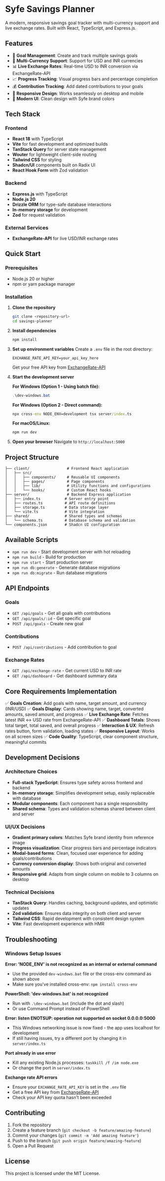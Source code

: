 # Syfe Savings Planner

A modern, responsive savings goal tracker with multi-currency support and live exchange rates. Built with React, TypeScript, and Express.js.

## Features

- 🎯 **Goal Management**: Create and track multiple savings goals
- 💱 **Multi-Currency Support**: Support for USD and INR currencies
- 📊 **Live Exchange Rates**: Real-time USD to INR conversion via ExchangeRate-API
- 📈 **Progress Tracking**: Visual progress bars and percentage completion
- 💰 **Contribution Tracking**: Add dated contributions to your goals
- 📱 **Responsive Design**: Works seamlessly on desktop and mobile
- 🎨 **Modern UI**: Clean design with Syfe brand colors

## Tech Stack

### Frontend
- **React 18** with TypeScript
- **Vite** for fast development and optimized builds
- **TanStack Query** for server state management
- **Wouter** for lightweight client-side routing
- **Tailwind CSS** for styling
- **Shadcn/UI** components built on Radix UI
- **React Hook Form** with Zod validation

### Backend
- **Express.js** with TypeScript
- **Node.js 20**
- **Drizzle ORM** for type-safe database interactions
- **In-memory storage** for development
- **Zod** for request validation

### External Services
- **ExchangeRate-API** for live USD/INR exchange rates

## Quick Start

### Prerequisites
- Node.js 20 or higher
- npm or yarn package manager

### Installation

1. **Clone the repository**
   ```bash
   git clone <repository-url>
   cd savings-planner
   ```

2. **Install dependencies**
   ```bash
   npm install
   ```

3. **Set up environment variables**
   Create a `.env` file in the root directory:
   ```env
   EXCHANGE_RATE_API_KEY=your_api_key_here
   ```

   Get your free API key from [ExchangeRate-API](https://app.exchangerate-api.com/sign-up)

4. **Start the development server**
   
   **For Windows (Option 1 - Using batch file):**
   ```powershell
   .\dev-windows.bat
   ```
   
   **For Windows (Option 2 - Direct command):**
   ```cmd
   npx cross-env NODE_ENV=development tsx server/index.ts
   ```
   
   **For macOS/Linux:**
   ```bash
   npm run dev
   ```

5. **Open your browser**
   Navigate to `http://localhost:5000`

## Project Structure

```
├── client/                 # Frontend React application
│   ├── src/
│   │   ├── components/     # Reusable UI components
│   │   ├── pages/          # Page components
│   │   ├── lib/            # Utility functions and configurations
│   │   └── hooks/          # Custom React hooks
├── server/                 # Backend Express application
│   ├── index.ts           # Server entry point
│   ├── routes.ts          # API route definitions
│   ├── storage.ts         # Data storage layer
│   └── vite.ts            # Vite integration
├── shared/                # Shared types and schemas
│   └── schema.ts          # Database schema and validation
└── components.json        # Shadcn UI configuration
```

## Available Scripts

- `npm run dev` - Start development server with hot reloading
- `npm run build` - Build for production
- `npm run start` - Start production server
- `npm run db:generate` - Generate database migrations
- `npm run db:migrate` - Run database migrations

## API Endpoints

### Goals
- `GET /api/goals` - Get all goals with contributions
- `GET /api/goals/:id` - Get specific goal
- `POST /api/goals` - Create new goal

### Contributions
- `POST /api/contributions` - Add contribution to goal

### Exchange Rates
- `GET /api/exchange-rate` - Get current USD to INR rate
- `GET /api/dashboard` - Get dashboard summary data

## Core Requirements Implementation

✅ **Goals Creation**: Add goals with name, target amount, and currency (INR/USD)
✅ **Goals Display**: Cards showing name, target, converted amounts, saved amount, and progress
✅ **Live Exchange Rate**: Fetches latest INR ↔ USD rate from ExchangeRate-API
✅ **Dashboard Totals**: Shows total target, total saved, and overall progress
✅ **Interaction & UX**: Refresh rates button, form validation, loading states
✅ **Responsive Layout**: Works on all screen sizes
✅ **Code Quality**: TypeScript, clear component structure, meaningful commits

## Development Decisions

### Architecture Choices
- **Full-stack TypeScript**: Ensures type safety across frontend and backend
- **In-memory storage**: Simplifies development setup, easily replaceable with database
- **Modular components**: Each component has a single responsibility
- **Shared schema**: Types and validation schemas shared between client and server

### UI/UX Decisions
- **Gradient primary colors**: Matches Syfe brand identity from reference image
- **Progress visualization**: Clear progress bars and percentage indicators
- **Modal-based forms**: Clean, focused user experience for adding goals/contributions
- **Currency conversion display**: Shows both original and converted amounts
- **Responsive grid**: Adapts from single column on mobile to 3 columns on desktop

### Technical Decisions
- **TanStack Query**: Handles caching, background updates, and optimistic updates
- **Zod validation**: Ensures data integrity on both client and server
- **Tailwind CSS**: Rapid development with consistent design system
- **Vite**: Fast development experience with HMR

## Troubleshooting

### Windows Setup Issues

**Error: 'NODE_ENV' is not recognized as an internal or external command**
- Use the provided `dev-windows.bat` file or the cross-env command as shown above
- Make sure you've installed cross-env: `npm install cross-env`

**PowerShell: 'dev-windows.bat' is not recognized**
- Run with `.\dev-windows.bat` (include the dot and slash)
- Or use Command Prompt instead of PowerShell

**Error: listen ENOTSUP: operation not supported on socket 0.0.0.0:5000**
- This Windows networking issue is now fixed - the app uses localhost for development
- If still having issues, try a different port by changing it in `server/index.ts`

**Port already in use error**
- Kill any existing Node.js processes: `taskkill /f /im node.exe`
- Or change the port in `server/index.ts`

**Exchange rate API errors**
- Ensure your `EXCHANGE_RATE_API_KEY` is set in the `.env` file
- Get a free API key from [ExchangeRate-API](https://app.exchangerate-api.com/sign-up)
- Check your API key quota hasn't been exceeded

## Contributing

1. Fork the repository
2. Create a feature branch (`git checkout -b feature/amazing-feature`)
3. Commit your changes (`git commit -m 'Add amazing feature'`)
4. Push to the branch (`git push origin feature/amazing-feature`)
5. Open a Pull Request

## License

This project is licensed under the MIT License.